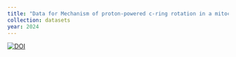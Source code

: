 ```yaml
---
title: "Data for Mechanism of proton-powered c-ring rotation in a mitochondrial ATP synthase."
collection: datasets
year: 2024
---
```



[![DOI](https://zenodo.org/badge/DOI/10.5281/zenodo.8124466.svg)](https://doi.org/10.5281/zenodo.8124466)
